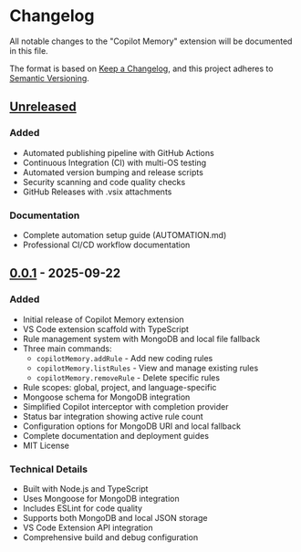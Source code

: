 # Changelog

All notable changes to the "Copilot Memory" extension will be documented in this file.

The format is based on [Keep a Changelog](https://keepachangelog.com/en/1.0.0/),
and this project adheres to [Semantic Versioning](https://semver.org/spec/v2.0.0.html).

## [Unreleased]

### Added
- Automated publishing pipeline with GitHub Actions
- Continuous Integration (CI) with multi-OS testing
- Automated version bumping and release scripts
- Security scanning and code quality checks
- GitHub Releases with .vsix attachments

### Documentation
- Complete automation setup guide (AUTOMATION.md)
- Professional CI/CD workflow documentation

## [0.0.1] - 2025-09-22

### Added
- Initial release of Copilot Memory extension
- VS Code extension scaffold with TypeScript
- Rule management system with MongoDB and local file fallback
- Three main commands:
  - `copilotMemory.addRule` - Add new coding rules
  - `copilotMemory.listRules` - View and manage existing rules
  - `copilotMemory.removeRule` - Delete specific rules
- Rule scopes: global, project, and language-specific
- Mongoose schema for MongoDB integration
- Simplified Copilot interceptor with completion provider
- Status bar integration showing active rule count
- Configuration options for MongoDB URI and local fallback
- Complete documentation and deployment guides
- MIT License

### Technical Details
- Built with Node.js and TypeScript
- Uses Mongoose for MongoDB integration
- Includes ESLint for code quality
- Supports both MongoDB and local JSON storage
- VS Code Extension API integration
- Comprehensive build and debug configuration

[Unreleased]: https://github.com/yaotsakpo/copilot-memory/compare/v0.0.1...HEAD
[0.0.1]: https://github.com/yaotsakpo/copilot-memory/releases/tag/v0.0.1

